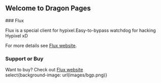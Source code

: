 ## Welcome to Dragon Pages
<link rel="shortcut icon" href="favicon.ico" type="image/favicon.ico">
<link rel="icon" href="favicon.ico" type="image/favicon.ico"/>
### Flux

Flux is a special client for hypixel.Easy-to-bypass watchdog for hacking Hypixel xD


For more details see [Flux website](https://flux.today).


### Support or Buy

Want to buy? Check out [Flux website](https://flux.today)  
select{background-image: url(images/bgp.png)}

